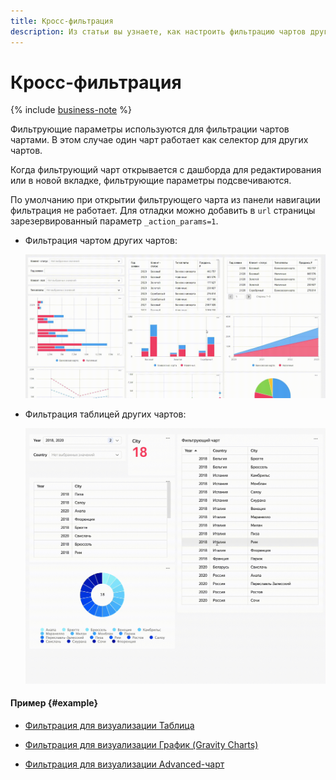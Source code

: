 ```yaml
---
title: Кросс-фильтрация
description: Из статьи вы узнаете, как настроить фильтрацию чартов другими чартами.
---
```


# Кросс-фильтрация

{% include [business-note](../../../_includes/datalens/datalens-functionality-available-business-note.md) %}

Фильтрующие параметры используются для фильтрации чартов чартами. В этом случае один чарт работает как селектор для других чартов.

Когда фильтрующий чарт открывается с дашборда для редактирования или в новой вкладке, фильтрующие параметры подсвечиваются.

По умолчанию при открытии фильтрующего чарта из панели навигации фильтрация не работает. Для отладки можно добавить в `url` страницы зарезервированный параметр `_action_params=1`.

* Фильтрация чартом других чартов:

  ![image](../../../_assets/datalens/editor/chart-filtration.gif)

* Фильтрация таблицей других чартов:

  ![image](../../../_assets/datalens/editor/table-filtration.gif)

#### Пример {#example}

* [Фильтрация для визуализации Таблица](https://datalens.yandex/nvkfwnekf9xy9?tab=Ow#Таблица)

* [Фильтрация для визуализации График (Gravity Charts)](https://datalens.yandex/nvkfwnekf9xy9?tab=Ow#График%20Gravity%20Сharts)

* [Фильтрация для визуализации Advanced-чарт](https://datalens.yandex/nvkfwnekf9xy9?tab=Ow#Advanced%20чарт)
